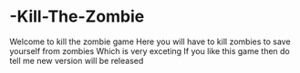 # -Kill-The-Zombie

Welcome to kill the zombie game 
Here you will have to kill zombies to save yourself from zombies
Which is very exceting 
If you like this game then do tell me new version will be released 
